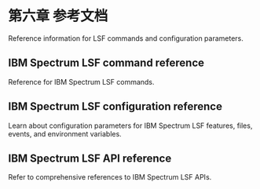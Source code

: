 # 第六章 参考文档

Reference information for LSF commands and configuration parameters.

## IBM Spectrum LSF command reference
Reference for IBM Spectrum LSF commands.

## IBM Spectrum LSF configuration reference
Learn about configuration parameters for IBM Spectrum LSF features, files, events, and environment variables.

## IBM Spectrum LSF API reference
Refer to comprehensive references to IBM Spectrum LSF APIs.